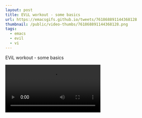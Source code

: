 ```yaml
---
layout: post
title: EViL workout - some basics
url: https://emacsgifs.github.io/tweets/761868891144368128
thumbnail: /public/video-thumbs/761868891144368128.png
tags:
  - emacs
  - evil
  - vi
---
```


EViL workout - some basics

<video controls autoplay loop>
  <source src="/public/videos/761868891144368128.mp4" type="video/mp4">
    Sorry your browser does not support the video tag, maybe time to upgrade?
</video>
